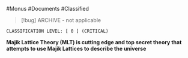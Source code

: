 #Monus #Documents #Classified

> [!bug] ARCHIVE - not applicable

```
CLASSIFICATION LEVEL: [ 0 ] (CRITICAL)
```

**Majik Lattice Theory (MLT) is cutting edge and top secret theory that attempts to use Majik Lattices to describe the universe**

